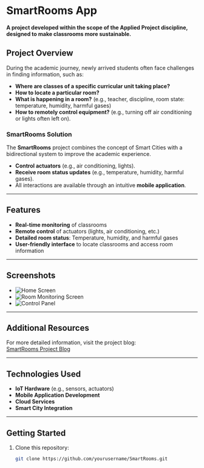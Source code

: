 # SmartRooms App

**A project developed within the scope of the Applied Project discipline, designed to make classrooms more sustainable.**

## Project Overview

During the academic journey, newly arrived students often face challenges in finding information, such as:  
- **Where are classes of a specific curricular unit taking place?**  
- **How to locate a particular room?**  
- **What is happening in a room?** (e.g., teacher, discipline, room state: temperature, humidity, harmful gases)  
- **How to remotely control equipment?** (e.g., turning off air conditioning or lights often left on).  

### **SmartRooms Solution**  
The **SmartRooms** project combines the concept of Smart Cities with a bidirectional system to improve the academic experience.  
- **Control actuators** (e.g., air conditioning, lights).  
- **Receive room status updates** (e.g., temperature, humidity, harmful gases).  
- All interactions are available through an intuitive **mobile application**.

---

## Features

- **Real-time monitoring** of classrooms
- **Remote control** of actuators (lights, air conditioning, etc.)
- **Detailed room status**: Temperature, humidity, and harmful gases
- **User-friendly interface** to locate classrooms and access room information

---

## Screenshots

- ![Home Screen](path/to/home_screen_image.png)  
- ![Room Monitoring Screen](path/to/room_monitoring_image.png)  
- ![Control Panel](path/to/control_panel_image.png)

---

## Additional Resources

For more detailed information, visit the project blog:  
[SmartRooms Project Blog](https://joeljonassi.github.io/blog/iot-system)

---

## Technologies Used

- **IoT Hardware** (e.g., sensors, actuators)  
- **Mobile Application Development**  
- **Cloud Services**  
- **Smart City Integration**

---

## Getting Started

1. Clone this repository:
   ```bash
   git clone https://github.com/yourusername/SmartRooms.git
